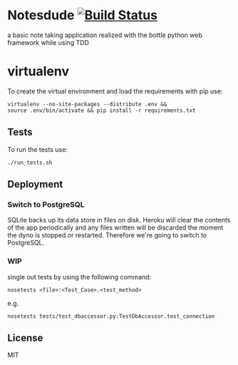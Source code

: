 # Notesdude [![Build Status](https://travis-ci.org/xorrr/notesdude.svg)](https://travis-ci.org/xorrr/notesdude)

a basic note taking application realized with the bottle python web
framework while using TDD

# virtualenv
To create the virtual environment and load the requirements with pip use:

    virtualenv --no-site-packages --distribute .env &&
    source .env/bin/activate && pip install -r requirements.txt

## Tests

To run the tests use:

    ./run_tests.sh

## Deployment
### Switch to PostgreSQL
SQLite backs up its data store in files on disk. Heroku will clear the contents of the app periodically and any files written will be discarded the moment the dyno is stopped or restarted. Therefore we're going to switch to PostgreSQL.

### WIP
single out tests by using the following command:

    nosetests <file>:<Test_Case>.<test_method>

e.g.

    nosetests tests/test_dbaccessor.py:TestDbAccessor.test_connection

## License
MIT
